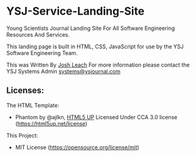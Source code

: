 # YSJ-Service-Landing-Site
Young Scientists Journal Landing Site For All Software Engineering Resources And Services.


This landing page is built in HTML, CSS, JavaScript for use by the YSJ Software Engineering Team.

This was Written By [Josh Leach](https://thecryptoid.co.uk)
For more information please contact the YSJ Systems Admin [systems@ysjournal.com](mailto:systems@ysjournal.com)



## Licenses:

The HTML Template:
- Phantom by @ajlkn, [HTML5 UP](https://html5up.net)
	Licensed Under CCA 3.0 license (https://html5up.net/license)

This Project:
- MIT License (https://opensource.org/license/mit)